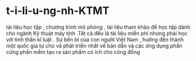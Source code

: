 # t-i-li-u-ng-nh-KTMT
tài liệu học tập , chương trình mô phỏng , tài liệu tham khảo để học tập dành cho ngành Kỹ thuật máy tính .Tất cả đều là tài liệu miễn phí  nhưng phải học với tinh thần kĩ luật . Sự bền bỉ của con người Việt Nam ,  hướng đến thành một quốc gia tự chủ và phát triển nhất về bán dẫn và các ứng dụng phần cứng phần mềm  tạo ra sản phẩm có ích cho công đồng
